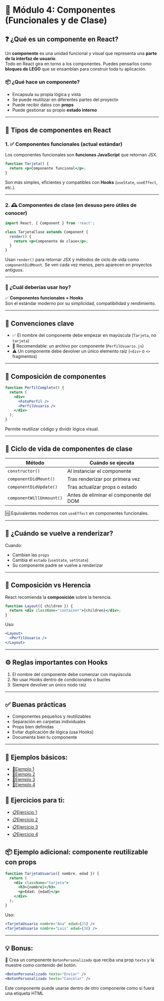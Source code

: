 
# 📘 Módulo 4: Componentes (Funcionales y de Clase)

## ❓ ¿Qué es un componente en React?

Un **componente** es una unidad funcional y visual que representa una **parte de la interfaz de usuario**.  
Todo en React gira en torno a los componentes. Puedes pensarlos como **bloques de LEGO** que se ensamblan para construir toda tu aplicación.

### 📦 ¿Qué hace un componente?

- Encapsula su propia lógica y vista
- Se puede reutilizar en diferentes partes del proyecto
- Puede recibir datos con **props**
- Puede gestionar su propio **estado interno**

---

## 🧱 Tipos de componentes en React

### 1. ✅ Componentes funcionales (actual estándar)

Los componentes funcionales son **funciones JavaScript** que retornan JSX.

```jsx
function Tarjeta() {
  return <p>Componente funcional</p>;
}
```

Son más simples, eficientes y compatibles con **Hooks** (`useState`, `useEffect`, etc.).

---

### 2. 🕰️ Componentes de clase (en desuso pero útiles de conocer)

```jsx
import React, { Component } from 'react';

class TarjetaClase extends Component {
  render() {
    return <p>Componente de clase</p>;
  }
}
```

Usan `render()` para retornar JSX y métodos de ciclo de vida como `componentDidMount`. Se ven cada vez menos, pero aparecen en proyectos antiguos.

---

### 👑 ¿Cuál deberías usar hoy?

✅ **Componentes funcionales + Hooks**  
Son el estándar moderno por su simplicidad, compatibilidad y rendimiento.

---

## 📢 Convenciones clave

- ✅ El nombre del componente debe empezar en mayúscula (`Tarjeta`, no `tarjeta`)
- 📁 Recomendable: un archivo por componente (`PerfilUsuario.js`)
- ⚠️ Un componente debe devolver un único elemento raíz (`<div>` o `<>` fragmentos)

---

## 🧠 Composición de componentes

```jsx
function PerfilCompleto() {
  return (
    <div>
      <FotoPerfil />
      <PerfilUsuario />
    </div>
  );
}
```

Permite reutilizar código y dividir lógica visual.

---

## 🧬 Ciclo de vida de componentes de clase

| Método                  | Cuándo se ejecuta                             |
|------------------------|-----------------------------------------------|
| `constructor()`        | Al instanciar el componente                   |
| `componentDidMount()`  | Tras renderizar por primera vez               |
| `componentDidUpdate()` | Tras actualizar props o estado                |
| `componentWillUnmount()`| Antes de eliminar el componente del DOM      |

🆚 Equivalentes modernos con `useEffect` en componentes funcionales.

---

## 🔄 ¿Cuándo se vuelve a renderizar?

Cuando:

- Cambian las `props`
- Cambia el `estado` (`useState`, `setState`)
- Su componente padre se vuelve a renderizar

---

## 🧠 Composición vs Herencia

React recomienda la **composición** sobre la herencia.

```jsx
function Layout({ children }) {
  return <div className="container">{children}</div>;
}
```

Uso:

```jsx
<Layout>
  <PerfilUsuario />
</Layout>
```

---

## ⚙️ Reglas importantes con Hooks

1. El nombre del componente debe comenzar con mayúscula
2. No usar Hooks dentro de condicionales o bucles
3. Siempre devolver un único nodo raíz

---

## ✅ Buenas prácticas

- Componentes pequeños y reutilizables
- Separación en carpetas individuales
- Props bien definidas
- Evitar duplicación de lógica (usa Hooks)
- Documenta bien tu componente

---

## 🧪 Ejemplos básicos:

* [📝Ejemplo 1](./Ejemplos/Ejemplo_1.md)
* [📝Ejemplo 2](./Ejemplos/Ejemplo_2.md)
* [📝Ejemplo 3](./Ejemplos/Ejemplo_3.md)
* [📝Ejemplo 4](./Ejemplos/Ejemplo_4.md)

## 🎯 Ejercicios para ti:

* [📋Ejercicio 1](./Ejercicios/Ejercicio_1.md)
* [📋Ejercicio 2](./Ejercicios/Ejercicio_2.md)
* [📋Ejercicio 3](./Ejercicios/Ejercicio_3.md)
* [📋Ejercicio 4](./Ejercicios/Ejercicio_4.md)

## 📦 Ejemplo adicional: componente reutilizable con props

```jsx
function TarjetaUsuario({ nombre, edad }) {
  return (
    <div className="tarjeta">
      <h3>{nombre}</h3>
      <p>Edad: {edad}</p>
    </div>
  );
}
```

Uso:

```jsx
<TarjetaUsuario nombre="Ana" edad={25} />
<TarjetaUsuario nombre="Luis" edad={30} />
```
---

## 💡 Bonus:

🧪 Crea un componente `BotonPersonalizado` que reciba una prop `texto` y la muestre como contenido del botón.

```jsx
<BotonPersonalizado texto="Enviar" />
<BotonPersonalizado texto="Cancelar" />
```

Este componente puede usarse dentro de otro componente como si fuera una etiqueta HTML


